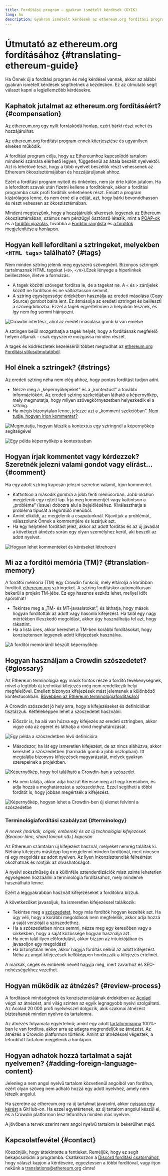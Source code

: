 ```yaml
---
title: Fordítási program – gyakran ismételt kérdések (GYIK)
lang: hu
description: Gyakran ismételt kérdések az ethereum.org fordítási programról
---
```


# Útmutató az ethereum.org fordításához {#translating-ethereum-guide}

Ha Önnek új a fordítási program és még kérdései vannak, akkor az alábbi gyakran ismételt kérdések segíthetnek a kezdésben. Ez az útmutató segít választ kapni a legjellemzőbb kérdésekre.

## Kaphatok jutalmat az ethereum.org fordításáért? {#compensation}

Az ethereum.org egy nyílt forráskódú honlap, ezért bárki részt vehet és hozzájárulhat.

Az ethereum.org fordítási program ennek kiterjesztése és ugyanilyen elveken működik.

A fordítási program célja, hogy az Ethereumhoz kapcsolódó tartalom mindenki számára elérhető legyen, függetlenül az általa beszélt nyelvektől. Azt is lehetővé teszi, hogy a több nyelvet beszélők részt vehessenek az Ethereum ökoszisztémájában és hozzájáruljanak ahhoz.

Ezért a fordítási program nyitott és önkéntes, nem jár érte külön jutalom. Ha a lefordított szavak után fizetni kellene a fordítóknak, akkor a fordítási programba csak profi fordítók vehetnének részt. Emiatt a program kizárólagos lenne, és nem érné el a célját, azt, hogy bárki bevonódhasson és részt vehessen az ökoszisztémában.

Mindent megteszünk, hogy a hozzájárulók sikeresek legyenek az Ethereum ökoszisztémában; számos nem pénzügyi ösztönző létezik, mint a [POAP-ok](/contributing/translation-program/acknowledgements/#poap) és a [fordítói igazolás](/contributing/translation-program/acknowledgements/#certificate), továbbá a [Fordítói ranglista](/contributing/translation-program/acknowledgements/) és [a fordítók megjelenítése a honlapon](/contributing/translation-program/contributors/).

## Hogyan kell lefordítani a sztringeket, melyekben `<HTML tags>` található? {#tags}

Nem minden sztring jelenik meg egyszerű szövegként. Bizonyos sztringek tartalmaznak HTML tagokat (`<0>`, `</0>`).Ezek lényege a hiperlinkek beillesztése, illetve a formázás.

- A tagek közötti szöveget fordítsa le, de a tagekat ne. A `<` és `>` zárójelek között ne fordítson és ne változtasson semmit.
- A sztring egységessége érdekében használja az eredeti másolása (Copy Source) gombot balra lent. Ez átmásolja az eredeti sztringet és beilleszti a szövegdobozba. Ezzel a tagek egyértelműen a helyükön lesznek, és így nem fog semmi hiányozni.

![Crowdin interfész, ahol az eredeti másolása gomb ki van emelve](./html-tag-strings.png)

A sztingen belül mozgathatja a tagek helyét, hogy a fordításnak megfelelő helyen álljanak - csak egyszerre mozgassa minden részét.

A tagek és kódrészletek kezeléséről többet megtudhat az [ethereum.org Fordítási stílusútmutatóból](/contributing/translation-program/translators-guide/#dealing-with-tags).

## Hol élnek a sztringek? {#strings}

Az eredeti sztring néha nem elég ahhoz, hogy pontos fordítást tudjon adni.

- Nézze meg a „képernyőképeket” és a „kontextust” a további információkért. Az eredeti sztring szekciójában látható a képernyőkép, mely megmutatja, hogy milyen szövegkörnyezetben helyezkedik el a sztring.
- Ha mégis bizonytalan lenne, jelezze azt a „komment szekcióban”. [Nem tudja, hogyan írjon kommentet?](#comment)

![Megmutatja, hogyan látszik a kontextus egy sztringnél a képernyőkép segítségével](./source-string.png)

![Egy példa képernyőkép a kontextusban](./source-string-2.png)

## Hogyan írjak kommentet vagy kérdezzek? Szeretnék jelezni valami gondot vagy elírást... {#comment}

Ha egy adott sztring kapcsán jelezni szeretne valamit, írjon kommentet.

- Kattintson a második gombra a jobb fenti menüsorban. Jobb oldalon megjelenik egy rejtett lap. Írja meg kommentjét vagy kattintson a „probléma” (issue) dobozra alul a bejelöléséhez. Kiválaszthatja a probléma típusát a legördülő menüből.
- Amint elküldi, az megjelenik a csapatunknál. Kijavítjuk a problémát, válaszolunk Önnek a kommentjére és lezárjuk azt.
- Ha egy helytelen fordítást jelez, akkor az adott fordítás és az új javaslat a következő átnézés során egy olyan személyhez kerül, aki beszéli az adott nyelvet.

![Hogyan lehet kommenteket és kéréseket létrehozni](./comment-issue.png)

## Mi az a fordítói memória (TM)? {#translation-memory}

A fordítói memória (TM) egy Crowdin funkció, mely eltárolja a korábban fordított [ethereum.org](https://ethereum.org/) sztringeket. A sztring fordításkor automatikusan bekerül a projekt TM-jébe. Ez egy hasznos eszköz lehet, mellyel időt spórolhat!

- Tekintse meg a „TM- és MT-javaslatokat”, és láthatja, hogy mások hogyan fordították az adott vagy hasonló kifejezést. Ha talál egy nagy mértékben illeszkedő megoldást, akkor úgy használhatja fel azt, hogy rákattint.
- Ha a lista üres, akkor kereshet a TM-ben korábbi fordításokat, hogy konzisztensen legyenek adott kifejezések használva.

![A fordítói memóriáról készült képernyőkép](./translation-memory.png)

## Hogyan használjam a Crowdin szószedetet? {#glossary}

Az Ethereum terminológia egy másik fontos része a fordító tevékenységnek, mivel a legtöbb új technikai kifejezés még nem rendelkezik helyi megfelelővel. Emellett bizonyos kifejezések mást jelentenek a különböző kontextusokban. [Bővebben az Ethereum terminológiafordításáról](#terminology)

A Crowdin szószedet jó hely arra, hogy a kifejezéseket és definíciókat tisztázzuk. Kétféleképpen lehet a szószedetet használni.

- Először is, ha alá van húzva egy kifejezés az eredeti sztringben, akkor vigye oda az egeret és láthatja a rövid meghatározását.

![Egy példa a szószedetben lévő definícióra](./glossary-definition.png)

- Másodszor, ha lát egy ismeretlen kifejezést, de az nincs aláhúzva, akkor kereshet a szószedetben (harmadik gomb a jobb oszlopban). Itt megtalálja bizonyos kifejezések magyarázatát, melyek gyakran szerepelnek a projektben.

![Képernyőkép, hogy hol található a Crowdin-ban a szószedet](./glossary-tab.png)

- Ha nem találja, akkor adja hozzá! Keresse meg azt egy keresőben, és adja hozzá a meghatározást a szószedethez. Ezzel segítheti a többi fordítót is, hogy jobban megértsék a kifejezést.

![Képernyőkép, hogyan lehet a Crowdin-ben új elemet felvinni a szószedetbe](./add-glossary-term.png)

### Terminológiafordítási szabályzat {#terminology}

_A nevek (márkák, cégek, emberek) és az új technológiai kifejezések (Beacon-lánc, shard láncok stb.) kapcsán_

Az Ethereum számtalan új kifejezést használ, melyeket nemrég találtak ki. Néhány kifejezés másképp fog megjelenni minden fordítónál, mert nincsen rá egy megoldás az adott nyelven. Az ilyen inkonzisztenciák félreértést okozhatnak és rontják az olvashatóságot.

A nyelvi sokszínűség és a különféle sztenderdizációk miatt szinte lehetetlen egységesen hozzáállni a terminológia fordításához, mely mindenre használható lenne.

Ezért a leggyakrabban használt kifejezéseket a fordítókra bízzuk.

A következőket javasoljuk, ha ismeretlen kifejezéssel találkozik:

- Tekintse meg a [szószedetet](#glossary), hogy más fordítók hogyan kezelték azt. Ha úgy véli, hogy a korábbi megoldások nem megfelelők, akkor adja hozzá a saját verzióját a szószedethez.
- Ha a szószedetben nincs semmi, nézze meg egy keresőben vagy a cikkekben, hogy a saját közössége hogyan használja azt.
- Ha nem talál ilyen előfordulást, akkor bízzon az intuíciójában és javasoljon egy megoldást!
- Ha bizonytalan lenne, akkor hagyja fordítás nélkül az adott kifejezést. Néha az angol kifejezések kellőképpen hordozzák a kifejezés értelmét.

A márkák, cégek és emberek neveit hagyja meg, mert zavarhoz és SEO-nehézségekhez vezethet.

## Hogyan működik az átnézés? {#review-process}

A fordítások minőségének és konzisztenciájának érdekében az [Acolad](https://www.acolad.com/) végzi az átnézést, ami világ szinten az egyik legnagyobb nyelvi szolgáltató. Az Acolad 20 000 profi nyelvésszel dolgozik, akik szakmai átnézést biztosítanak minden nyelvre és tartalomra.

Az átnézés folyamata egyértelmű; amint egy adott [tartalommappa](/contributing/translation-program/content-buckets) 100%-ban le van fordítva, akkor arra az adagra megrendeljük az átnézést. Az átnézés a Crowdin platformon történik. Amint az átnézéssel végeztek, a lefordított tartalom megjelenik a honlapon.

## Hogyan adhatok hozzá tartalmat a saját nyelvemen? {#adding-foreign-language-content}

Jelenleg a nem angol nyelvű tartalom közvetlenül angolból van fordítva, ezért olyan szöveg nem adható hozzá egy adott nyelvhez, amely nem létezik angolul.

Ha szeretne az ethereum.org-ra új tartalmat javasolni, akkor [nyisson egy kérést](https://github.com/ethereum/ethereum-org-website/issues) a GitHub-on. Ha ezzel egyetértenek, az új tartalom angolul készül el, és a Crowdin platformon lesz lefordítva minden más nyelvre.

A jövőben a tervek szerint nem angol nyelvű tartalom is bekerülhet majd.

## Kapcsolatfevétel {#contact}

Köszönjük, hogy áttekintette a fentieket. Reméljük, hogy ez segít bekapcsolódni a programba. Csatlakozzon a [Discord fordítási csatornához](https://discord.gg/ethereum-org), hogy választ kapjon a kérdéseire, egyeztessen a többi fordítóval, vagy írjon nekünk a translations@ethereum.org címre!
